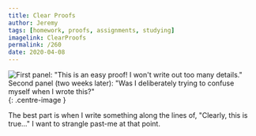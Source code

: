 ```yaml
---
title: Clear Proofs
author: Jeremy
tags: [homework, proofs, assignments, studying]
imagelink: ClearProofs
permalink: /260
date: 2020-04-08
---
```


![First panel: "This is an easy proof! I won't write out too many details." Second panel (two weeks later): "Was I deliberately trying to confuse myself when I wrote this?"](https://res.cloudinary.com/dh3hm8pb7/image/upload/c_scale,q_auto:best/v1535842782/Handwaving/Published/ClearProofs.png){: .centre-image }

The best part is when I write something along the lines of, "Clearly, this is true..." I want to strangle past-me at that point.

